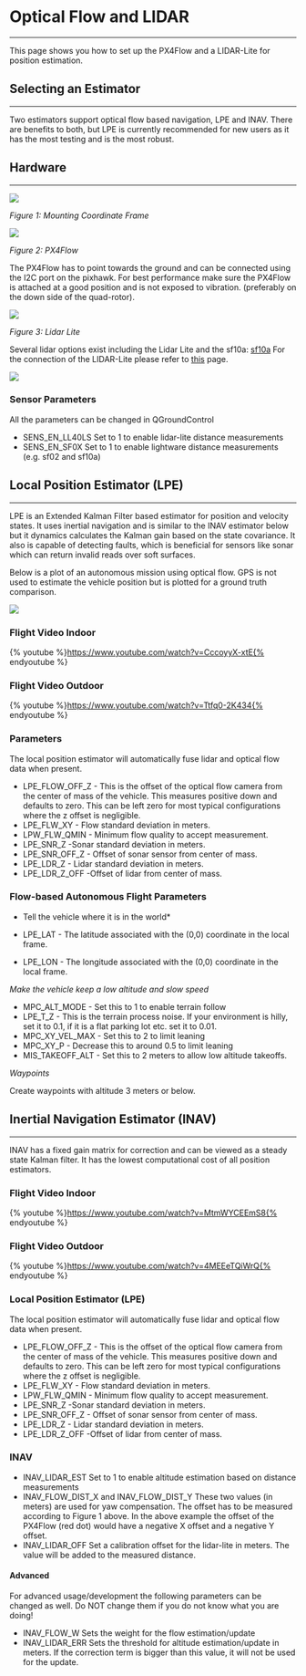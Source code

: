 # Optical Flow and LIDAR
----------------------------------------------------

This page shows you how to set up the PX4Flow and a LIDAR-Lite for position estimation.

## Selecting an Estimator
--------------------------------------------------------

Two estimators support optical flow based navigation, LPE and INAV. There are benefits to both, but LPE is currently recommended for new users as it has the most testing and is the most robust.


## Hardware
--------------------------------------------------------

![](images/hardware/px4flow_offset.png)

*Figure 1: Mounting Coordinate Frame*

![](images/hardware/px4flow.png)

*Figure 2: PX4Flow*

The PX4Flow has to point towards the ground and can be connected using the I2C port on the pixhawk. For best performance make sure the PX4Flow is attached at a good position and is not exposed to vibration. (preferably on the down side of the quad-rotor).

![](images/hardware/lidarlite.png)

*Figure 3: Lidar Lite*

Several lidar options exist including the Lidar Lite and the sf10a: [sf10a](http://www.lightware.co.za/shop/en/drone-altimeters/33-sf10a.html) For the connection of the LIDAR-Lite please refer to [this](https://pixhawk.org/peripherals/rangefinder?s[]=lidar) page.

![](images/hardware/flow_lidar_attached.jpg)

### Sensor Parameters

All the parameters can be changed in QGroundControl
* SENS_EN_LL40LS
	Set to 1 to enable lidar-lite distance measurements
* SENS_EN_SF0X
	Set to 1 to enable lightware distance measurements (e.g. sf02 and sf10a)

## Local Position Estimator (LPE)
--------------------------------------------------------

LPE is an Extended Kalman Filter based estimator for position and velocity states. It uses inertial navigation and is similar to the INAV estimator below but it dynamics calculates the Kalman gain based on the state covariance. It also is capable of detecting faults, which is beneficial for sensors like sonar which can return invalid reads over soft surfaces.

Below is a plot of an autonomous mission using optical flow. GPS is not used to estimate the vehicle position but is plotted for a ground truth comparison. 

![](images/lpe/lpe_flow_vs_gps.png)

### Flight Video Indoor
{% youtube %}https://www.youtube.com/watch?v=CccoyyX-xtE{% endyoutube %} 

### Flight Video Outdoor
{% youtube %}https://www.youtube.com/watch?v=Ttfq0-2K434{% endyoutube %} 

### Parameters

The local position estimator will automatically fuse lidar and optical flow data when present.

* LPE_FLOW_OFF_Z - This is the offset of the optical flow camera from the center of mass of the vehicle. This measures positive down and defaults to zero. This can be left zero for most typical configurations where the z offset is negligible.
* LPE_FLW_XY - Flow standard deviation in meters.
* LPW_FLW_QMIN - Minimum flow quality to accept measurement.
* LPE_SNR_Z -Sonar standard deviation in meters.
* LPE_SNR_OFF_Z - Offset of sonar sensor from center of mass.
* LPE_LDR_Z - Lidar standard deviation in meters.
* LPE_LDR_Z_OFF -Offset of lidar from center of mass.

### Flow-based Autonomous Flight Parameters

* Tell the vehicle where it is in the world*

* LPE_LAT - The latitude associated with the (0,0) coordinate in the local frame.
* LPE_LON - The longitude associated with the (0,0) coordinate in the local frame.

*Make the vehicle keep a low altitude and slow speed*

* MPC_ALT_MODE - Set this to 1 to enable terrain follow
* LPE_T_Z - This is the terrain process noise. If your environment is hilly, set it to 0.1, if it is a flat parking lot etc. set it to 0.01.
* MPC_XY_VEL_MAX - Set this to 2 to limit leaning
* MPC_XY_P - Decrease this to around 0.5 to limit leaning
* MIS_TAKEOFF_ALT - Set this to 2 meters to allow low altitude takeoffs.

*Waypoints*

Create waypoints with altitude 3 meters or below.

## Inertial Navigation Estimator (INAV)
--------------------------------------------------------

INAV has a fixed gain matrix for correction and can be viewed as a steady state Kalman filter. It has the lowest computational cost of all position estimators.


### Flight Video Indoor
{% youtube %}https://www.youtube.com/watch?v=MtmWYCEEmS8{% endyoutube %} 

### Flight Video Outdoor
{% youtube %}https://www.youtube.com/watch?v=4MEEeTQiWrQ{% endyoutube %} 


### Local Position Estimator (LPE)

The local position estimator will automatically fuse lidar and optical flow data when present.

* LPE_FLOW_OFF_Z - This is the offset of the optical flow camera from the center of mass of the vehicle. This measures positive down and defaults to zero. This can be left zero for most typical configurations where the z offset is negligible.
* LPE_FLW_XY - Flow standard deviation in meters.
* LPW_FLW_QMIN - Minimum flow quality to accept measurement.
* LPE_SNR_Z -Sonar standard deviation in meters.
* LPE_SNR_OFF_Z - Offset of sonar sensor from center of mass.
* LPE_LDR_Z - Lidar standard deviation in meters.
* LPE_LDR_Z_OFF -Offset of lidar from center of mass.


### INAV
* INAV_LIDAR_EST
	Set to 1 to enable altitude estimation based on distance measurements
* INAV_FLOW_DIST_X and INAV_FLOW_DIST_Y
	These two values (in meters) are used for yaw compensation.
	The offset has to be measured according to Figure 1 above.
	In the above example the offset of the PX4Flow (red dot) would have a negative X offset and a negative Y offset.
* INAV_LIDAR_OFF
	Set a calibration offset for the lidar-lite in meters. The value will be added to the measured distance.


#### Advanced

For advanced usage/development the following parameters can be changed as well. Do NOT change them if you do not know what you are doing!

* INAV_FLOW_W
	Sets the weight for the flow estimation/update
* INAV_LIDAR_ERR
	Sets the threshold for altitude estimation/update in meters. If the correction term is bigger than this value, it will not be used for the update.
